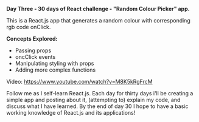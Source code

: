 **Day Three - 30 days of React challenge - "Random Colour Picker" app.**

This is a React.js app that generates a random colour with corresponding rgb code onClick.

**Concepts Explored:**
- Passing props
- oncClick events
- Manipulating styling with props
- Adding more complex functions

Video: https://www.youtube.com/watch?v=M8K5kRgFrcM

Follow me as I self-learn React.js. Each day for thirty days i'll be creating a simple app and posting about it, (attempting to) explain my code, and discuss what I have learned. By the end of day 30 I hope to have a basic working knowledge of React.js and its applications!
